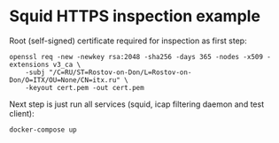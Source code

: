 # Squid HTTPS inspection example

Root (self-signed) certificate required for inspection as first step:

```
openssl req -new -newkey rsa:2048 -sha256 -days 365 -nodes -x509 -extensions v3_ca \
    -subj "/C=RU/ST=Rostov-on-Don/L=Rostov-on-Don/O=ITX/OU=None/CN=itx.ru" \
    -keyout cert.pem -out cert.pem
```

Next step is just run all services (squid, icap filtering daemon and test client):

```
docker-compose up
```
